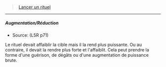 ﻿---
!GenericItem
Name: Augmentation/Réduction
Id: l5r_rituals_hd.md#augmentationréduction
ParentLink: l5r_rituals_hd.md#lancer-un-rituel
ParentName: Lancer un rituel
NameLevel: 5
Source: (L5R p71)
Attributes: {}
---
> [Lancer un rituel](hd_l5r_rituals.md)

---

##### Augmentation/Réduction

- Source: (L5R p71)

Le rituel devait affaiblir la cible mais il la rend plus puissante. Ou au contraire, il devait la rendre plus forte et l'affaiblit. Cela peut prendre la forme d'une guérison, de dégâts ou d'une augmentation de puissance brute.

